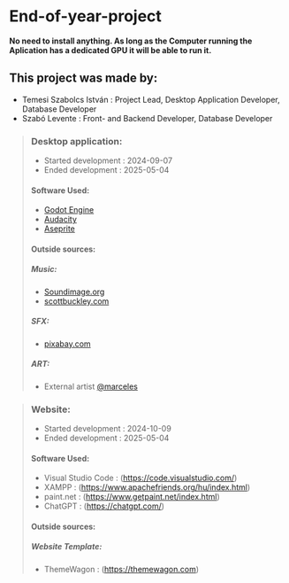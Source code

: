 # End-of-year-project

**No need to install anything. As long as the Computer running the Aplication has a dedicated GPU it will be able to run it.**

## This project was made by:
- Temesi Szabolcs István : Project Lead, Desktop Application Developer, Database Developer
- Szabó Levente : Front- and Backend Developer, Database Developer

>### Desktop application:
>- Started development : 2024-09-07
>- Ended development : 2025-05-04
>#### Software Used:
>- [Godot Engine](https://godotengine.org)
>- [Audacity](https://www.audacityteam.org)
>- [Aseprite](https://www.aseprite.org)
>#### Outside sources:
>##### Music:
>- [Soundimage.org](https://soundimage.org)
>- [scottbuckley.com](https://www.scottbuckley.com.au/library/)
>##### SFX:
>- [pixabay.com](https://pixabay.com)
>##### ART:
>- External artist [@marceles](https://marceles.carrd.co)

>### Website:
>- Started development : 2024-10-09
>- Ended development : 2025-05-04
>#### Software Used:
>- Visual Studio Code : (https://code.visualstudio.com/)
>- XAMPP : (https://www.apachefriends.org/hu/index.html)
>- paint.net : (https://www.getpaint.net/index.html)
>- ChatGPT : (https://chatgpt.com/)
>#### Outside sources:
>##### Website Template:
>- ThemeWagon : (https://themewagon.com)
